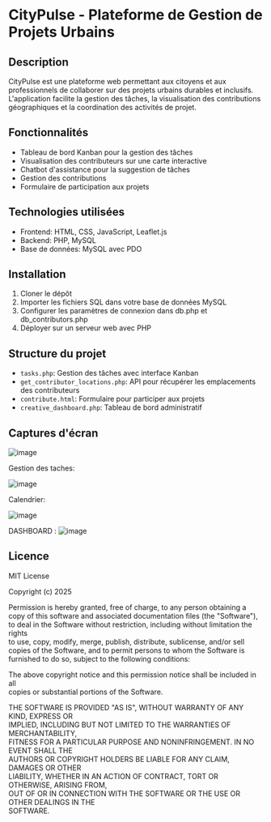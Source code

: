 # CityPulse - Plateforme de Gestion de Projets Urbains

## Description
CityPulse est une plateforme web permettant aux citoyens et aux professionnels de collaborer sur des projets urbains durables et inclusifs. L'application facilite la gestion des tâches, la visualisation des contributions géographiques et la coordination des activités de projet.

## Fonctionnalités
- Tableau de bord Kanban pour la gestion des tâches
- Visualisation des contributeurs sur une carte interactive
- Chatbot d'assistance pour la suggestion de tâches
- Gestion des contributions
- Formulaire de participation aux projets

## Technologies utilisées
- Frontend: HTML, CSS, JavaScript, Leaflet.js
- Backend: PHP, MySQL
- Base de données: MySQL avec PDO

## Installation
1. Cloner le dépôt
2. Importer les fichiers SQL dans votre base de données MySQL
3. Configurer les paramètres de connexion dans db.php et db_contributors.php
4. Déployer sur un serveur web avec PHP

## Structure du projet
- `tasks.php`: Gestion des tâches avec interface Kanban
- `get_contributor_locations.php`: API pour récupérer les emplacements des contributeurs
- `contribute.html`: Formulaire pour participer aux projets
- `creative_dashboard.php`: Tableau de bord administratif

## Captures d'écran

![image](https://github.com/user-attachments/assets/2bc97c8a-8985-45d3-8e04-f3c5c368e83b)

Gestion des taches:

![image](https://github.com/user-attachments/assets/53e3f67a-3529-482b-a87c-f4c7cd0d21fe)

Calendrier:

![image](https://github.com/user-attachments/assets/e4784480-5865-456a-98b9-b50eba639dcb)

DASHBOARD :
![image](https://github.com/user-attachments/assets/250423b5-0206-4d19-980f-add734eefce0)








## Licence
MIT License

Copyright (c) 2025 

Permission is hereby granted, free of charge, to any person obtaining a copy
of this software and associated documentation files (the "Software"), to deal
in the Software without restriction, including without limitation the rights  
to use, copy, modify, merge, publish, distribute, sublicense, and/or sell      
copies of the Software, and to permit persons to whom the Software is         
furnished to do so, subject to the following conditions:

The above copyright notice and this permission notice shall be included in all  
copies or substantial portions of the Software.

THE SOFTWARE IS PROVIDED "AS IS", WITHOUT WARRANTY OF ANY KIND, EXPRESS OR     
IMPLIED, INCLUDING BUT NOT LIMITED TO THE WARRANTIES OF MERCHANTABILITY,       
FITNESS FOR A PARTICULAR PURPOSE AND NONINFRINGEMENT. IN NO EVENT SHALL THE    
AUTHORS OR COPYRIGHT HOLDERS BE LIABLE FOR ANY CLAIM, DAMAGES OR OTHER         
LIABILITY, WHETHER IN AN ACTION OF CONTRACT, TORT OR OTHERWISE, ARISING FROM,  
OUT OF OR IN CONNECTION WITH THE SOFTWARE OR THE USE OR OTHER DEALINGS IN THE  
SOFTWARE.
